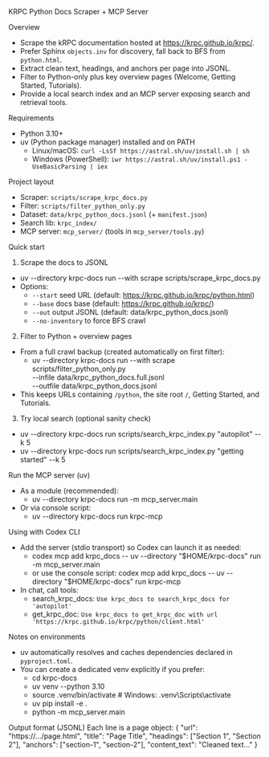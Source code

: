 KRPC Python Docs Scraper + MCP Server

Overview
- Scrape the kRPC documentation hosted at https://krpc.github.io/krpc/.
- Prefer Sphinx `objects.inv` for discovery, fall back to BFS from `python.html`.
- Extract clean text, headings, and anchors per page into JSONL.
- Filter to Python-only plus key overview pages (Welcome, Getting Started, Tutorials).
- Provide a local search index and an MCP server exposing search and retrieval tools.

Requirements
- Python 3.10+
- uv (Python package manager) installed and on PATH
  - Linux/macOS: `curl -LsSf https://astral.sh/uv/install.sh | sh`
  - Windows (PowerShell): `iwr https://astral.sh/uv/install.ps1 -UseBasicParsing | iex`

Project layout
- Scraper: `scripts/scrape_krpc_docs.py`
- Filter: `scripts/filter_python_only.py`
- Dataset: `data/krpc_python_docs.jsonl` (+ `manifest.json`)
- Search lib: `krpc_index/`
- MCP server: `mcp_server/` (tools in `mcp_server/tools.py`)

Quick start
1) Scrape the docs to JSONL
- uv --directory krpc-docs run --with scrape scripts/scrape_krpc_docs.py
- Options:
  - `--start` seed URL (default: https://krpc.github.io/krpc/python.html)
  - `--base` docs base (default: https://krpc.github.io/krpc/)
  - `--out` output JSONL (default: data/krpc_python_docs.jsonl)
  - `--no-inventory` to force BFS crawl

2) Filter to Python + overview pages
- From a full crawl backup (created automatically on first filter):
  - uv --directory krpc-docs run --with scrape scripts/filter_python_only.py \
      --infile data/krpc_python_docs.full.jsonl \
      --outfile data/krpc_python_docs.jsonl
- This keeps URLs containing `/python`, the site root `/`, Getting Started, and Tutorials.

3) Try local search (optional sanity check)
- uv --directory krpc-docs run scripts/search_krpc_index.py "autopilot" --k 5
- uv --directory krpc-docs run scripts/search_krpc_index.py "getting started" --k 5

Run the MCP server (uv)
- As a module (recommended):
  - uv --directory krpc-docs run -m mcp_server.main
- Or via console script:
  - uv --directory krpc-docs run krpc-mcp

Using with Codex CLI
- Add the server (stdio transport) so Codex can launch it as needed:
  - codex mcp add krpc_docs -- uv --directory "$HOME/krpc-docs" run -m mcp_server.main
  - or use the console script: codex mcp add krpc_docs -- uv --directory "$HOME/krpc-docs" run krpc-mcp
- In chat, call tools:
  - search_krpc_docs: `Use krpc_docs to search_krpc_docs for 'autopilot'`
  - get_krpc_doc: `Use krpc_docs to get_krpc_doc with url 'https://krpc.github.io/krpc/python/client.html'`

Notes on environments
- uv automatically resolves and caches dependencies declared in `pyproject.toml`.
- You can create a dedicated venv explicitly if you prefer:
  - cd krpc-docs
  - uv venv --python 3.10
  - source .venv/bin/activate  # Windows: .venv\Scripts\activate
  - uv pip install -e .
  - python -m mcp_server.main

Output format (JSONL)
Each line is a page object:
{
  "url": "https://.../page.html",
  "title": "Page Title",
  "headings": ["Section 1", "Section 2"],
  "anchors": ["section-1", "section-2"],
  "content_text": "Cleaned text..."
}

